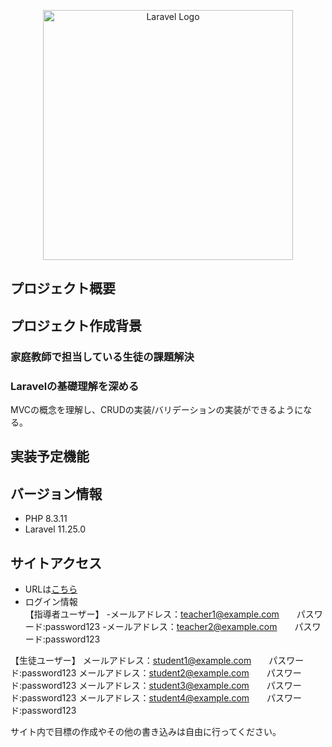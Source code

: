 <p align="center"><a href="https://laravel.com" target="_blank"><img src="https://raw.githubusercontent.com/laravel/art/master/logo-lockup/5%20SVG/2%20CMYK/1%20Full%20Color/laravel-logolockup-cmyk-red.svg" width="400" alt="Laravel Logo"></a></p>

## プロジェクト概要


## プロジェクト作成背景

### 家庭教師で担当している生徒の課題解決

### Laravelの基礎理解を深める
MVCの概念を理解し、CRUDの実装/バリデーションの実装ができるようになる。

## 実装予定機能


## バージョン情報

- PHP 8.3.11
- Laravel 11.25.0

## サイトアクセス

- URLは<a href="https://kateikyoshi-lms.com/">こちら</a>
- ログイン情報
<br />【指導者ユーザー】
    -メールアドレス：teacher1@example.com　　パスワード:password123
    -メールアドレス：teacher2@example.com　　パスワード:password123

【生徒ユーザー】
メールアドレス：student1@example.com　　パスワード:password123
メールアドレス：student2@example.com　　パスワード:password123
メールアドレス：student3@example.com　　パスワード:password123
メールアドレス：student4@example.com　　パスワード:password123

サイト内で目標の作成やその他の書き込みは自由に行ってください。
